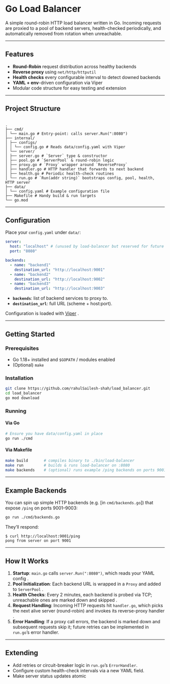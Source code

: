 # Go Load Balancer

A simple round-robin HTTP load balancer written in Go. Incoming requests are proxied to a pool of backend servers, health-checked periodically, and automatically removed from rotation when unreachable.

---

## Features

- **Round-Robin** request distribution across healthy backends
- **Reverse proxy** using `net/http/httputil`
- **Health checks** every configurable interval to detect downed backends
- **YAML + env**-driven configuration via Viper
- Modular code structure for easy testing and extension

---

## Project Structure

```

.
├── cmd/
│ └── main.go # Entry-point: calls server.Run(":8080")
├── internal/
│ ├── configs/
│ │ └── config.go # Reads data/config.yaml with Viper
│ └── server/
│ ├── server.go # `Server` type & constructor
│ ├── pool.go # `ServerPool` & round-robin logic
│ ├── proxy.go # `Proxy` wrapper around `ReverseProxy`
│ ├── handler.go # HTTP handler that forwards to next backend
│ ├── health.go # Periodic health-check routines
│ └── run.go # `Run(addr string)` bootstraps config, pool, health, HTTP server
├── data/
│ └── config.yaml # Example configuration file
├── Makefile # Handy build & run targets
└── go.mod

```

---

## Configuration

Place your `config.yaml` under `data/`:

```yaml
server:
  host: "localhost" # (unused by load-balancer but reserved for future use)
  port: "8080"

backends:
  - name: "backend1"
    destination_url: "http://localhost:9001"
  - name: "backend2"
    destination_url: "http://localhost:9002"
  - name: "backend3"
    destination_url: "http://localhost:9003"
```

- **`backends`**: list of backend services to proxy to.
- **`destination_url`**: full URL (scheme + host:port).

Configuration is loaded with [Viper](https://github.com/spf13/viper) .

---

## Getting Started

### Prerequisites

- Go 1.18+ installed and `$GOPATH` / modules enabled
- (Optional) `make`

### Installation

```bash
git clone https://github.com/rahulSailesh-shah/load_balancer.git
cd load_balancer
go mod download
```

### Running

#### Via Go

```bash
# Ensure you have data/config.yaml in place
go run ./cmd
```

#### Via Makefile

```bash
make build       # compiles binary to ./bin/load-balancer
make run         # builds & runs load-balancer on :8080
make backends    # (optional) runs example /ping backends on ports 9001–9003
```

---

## Example Backends

You can spin up simple HTTP backends (e.g. [in `cmd/backends.go`]) that expose `/ping` on ports 9001–9003:

```bash
go run ./cmd/backends.go
```

They’ll respond:

```
$ curl http://localhost:9001/ping
pong from server on port 9001
```

---

## How It Works

1. **Startup**: `main.go` calls `server.Run(":8080")`, which reads your YAML config .
2. **Pool Initialization**: Each backend URL is wrapped in a `Proxy` and added to `ServerPool` .
3. **Health Checks**: Every 2 minutes, each backend is probed via TCP; unreachable ones are marked down and skipped .
4. **Request Handling**: Incoming HTTP requests hit `handler.go`, which picks the next alive server (round-robin) and invokes its reverse-proxy handler .
5. **Error Handling**: If a proxy call errors, the backend is marked down and subsequent requests skip it; future retries can be implemented in `run.go`’s error handler.

---

## Extending

- Add retries or circuit-breaker logic in `run.go`’s `ErrorHandler`.
- Configure custom health-check intervals via a new YAML field.
- Make server status updates atomic
